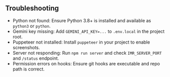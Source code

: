 ## Troubleshooting

- Python not found: Ensure Python 3.8+ is installed and available as `python3` or `python`.
- Gemini key missing: Add `GEMINI_API_KEY=...` to `.env.local` in the project root.
- Puppeteer not installed: Install `puppeteer` in your project to enable screenshots.
- Server not responding: Run `npm run server` and check `IMR_SERVER_PORT` and `/status` endpoint.
- Permission errors on hooks: Ensure git hooks are executable and repo path is correct.